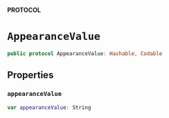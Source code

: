 **PROTOCOL**

# `AppearanceValue`

```swift
public protocol AppearanceValue: Hashable, Codable
```

## Properties
### `appearanceValue`

```swift
var appearanceValue: String
```
